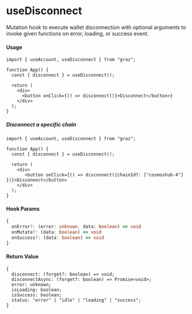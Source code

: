 # useDisconnect

Mutation hook to execute wallet disconnection with optional arguments to invoke given functions on error, loading, or success event.

#### Usage

```tsx
import { useAccount, useDisconnect } from "graz";

function App() {
  const { disconnect } = useDisconnect();

  return (
    <div>
      <button onClick={() => disconnect()}>Disconnect</button>}
    </div>
  );
}
```

##### Disconnect a specific chain

```tsx
import { useAccount, useDisconnect } from "graz";

function App() {
  const { disconnect } = useDisconnect();

  return (
    <div>
       <button onClick={() => disconnect({chainId?: ["cosmoshub-4"] })}>Disconnect</button>
    </div>
  );
}
```

#### Hook Params

```ts
{
  onError?: (error: unknown, data: boolean) => void
  onMutate?: (data: boolean) => void
  onSuccess?: (data: boolean) => void
}
```

#### Return Value

```tsx
{
  disconnect: (forget?: boolean) => void;
  disconnectAsync: (forget?: boolean) => Promise<void>;
  error: unknown;
  isLoading: boolean;
  isSuccess: boolean;
  status: "error" | "idle" | "loading" | "success";
}
```
